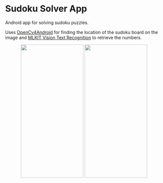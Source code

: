 # Sudoku Solver App

Android app for solving sudoku puzzles.

Uses [OpenCv4Android](https://opencv.org/android/) for finding the location of the sudoku board on the image and [MLKIT Vision Text Recognition](https://developers.google.com/ml-kit/vision/text-recognition/android) to retrieve the numbers.

<p align="center">
  <img src="https://github.com/hypertensiune/Android-Sudoku-Solver/blob/master/screenshots/2.png" width="200" height="426"/>
  <img src="https://github.com/hypertensiune/Android-Sudoku-Solver/blob/master/screenshots/1.jpg" width="200" height="426"/>
</p>
